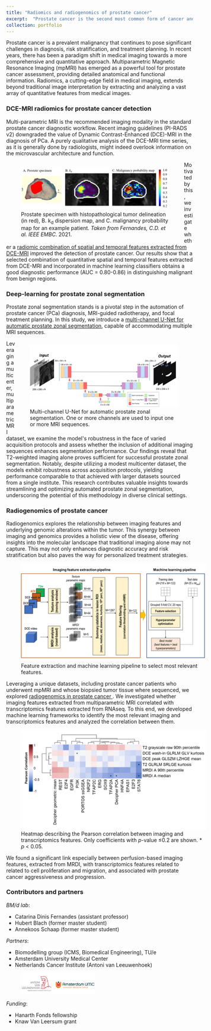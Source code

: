 ```yaml
---
title: "Radiomics and radiogenomics of prostate cancer"
excerpt:  "Prostate cancer is the second most common form of cancer and one of the most lethal in western men. Timely and accurate diagnosis is crucial. Multiparametric MRI is currently the recommended imaging modality for prostate cancer. However, it is not sufficiently accurate to replace systematic biopsies. In this line of research, we extract quantitative parameters from multiparametric MRI and combine them by machine learning for improving prostate cancer diagnostics. Additionally, we investigate the link between relevant MRI features and genomic features of aggressive prostate cancer <br/> <img src='/images/mri_cover.jpg' width='400px'> "
collection: portfolio
---
```

Prostate cancer is a prevalent malignancy that continues to pose significant challenges in diagnosis, risk stratification, and treatment planning. In recent years, there has been a paradigm shift in medical imaging towards a more comprehensive and quantitative approach. Multiparametric Magnetic Resonance Imaging (mpMRI) has emerged as a powerful tool for prostate cancer assessment, providing detailed anatomical and functional information. Radiomics, a cutting-edge field in medical imaging, extends beyond traditional image interpretation by extracting and analyzing a vast array of quantitative features from medical images. 

### DCE-MRI radiomics for prostate cancer detection
Multi-parametric MRI is the recommended imaging modality in the standard prostate cancer diagnostic workflow. Recent imaging guidelines (PI-RADS v2) downgraded the value of Dynamic Contrast-Enhanced (DCE)-MRI in the diagnosis of PCa. A purely qualitative analysis of the DCE-MRI time series, as it is generally done by radiologists, might indeed overlook information on the microvascular architecture and function. 


<figure style="width:400px; float: left">
  <img src='/images/dce-mri-radiomics.png' alt="Radiomics analysis of DCE-MRI">
  <figcaption> Prostate specimen with histopathological tumor delineation (in red), B. k<sub>d</sub> dispersion map, and C. malignancy probability map for an example patient. <i>Taken from Fernandes, C.D. et al.  IEEE EMBC</i>. 2021.  </figcaption>
</figure>
Motivated by this, we investigate whether a <a href="https://ieeexplore.ieee.org/stamp/stamp.jsp?tp=&arnumber=9630015" target="_blank">radiomic combination of spatial and temporal features extracted from DCE-MRI</a> improved the detection of prostate cancer. Our results show that a selected combination of quantitative spatial and temporal features extracted from DCE-MRI and incorporated in machine learning classifiers obtains a good diagnostic performance (AUC = 0.80-0.86) in distinguishing malignant from benign regions. 

 
### Deep-learning for prostate zonal segmentation

Prostate zonal segmentation stands is a pivotal step in the automation of prostate cancer (PCa) diagnosis, MRI-guided radiotherapy, and focal treatment planning. In this study, we introduce a  <a href="https://archive.ismrm.org/2022/2832.html" target="_blank">multi-channel U-Net for automatic prostate zonal segmentation</a>, capable of accommodating multiple MRI sequences. 
<figure style="width:400px; float: right">
  <img src='/images/DL_zonal_arch.png' alt="Network architecture" >
  <figcaption>Multi-channel U-Net for automatic prostate zonal segmentation. One or more channels are used to input one or more MRI sequences.</figcaption>
</figure>
Leveraging a multicenter, multiparametric MRI dataset, we examine the model's robustness in the face of varied acquisition protocols and assess whether the inclusion of additional imaging sequences enhances segmentation performance. Our findings reveal that T2-weighted imaging alone proves sufficient for successful prostate zonal segmentation. Notably, despite utilizing a modest multicenter dataset, the models exhibit robustness across acquisition protocols, yielding performance comparable to that achieved with larger datasets sourced from a single institute. This research contributes valuable insights towards streamlining and optimizing automated prostate zonal segmentation, underscoring the potential of this methodology in diverse clinical settings.


<!-- <img src='/images/DL_zonal_arch.jpg' width='400px', align='left'> -->

### Radiogenomics of prostate cancer
Radiogenomics explores the relationship between imaging features and underlying genomic alterations within the tumor. This synergy between imaging and genomics provides a holistic view of the disease, offering insights into the molecular landscape that traditional imaging alone may not capture. This may not only enhances diagnostic accuracy and risk stratification but also paves the way for personalized treatment strategies. 

<figure style="width:500px;">
  <img src='/images/imaging_pipe.png' alt="Feature extaction and machine learning pipeline" >
  <figcaption>Feature extraction and machine learning pipeline to select most relevant features.</figcaption>
</figure>

<!-- <img src='/images/imaging_pipe.png' width='400px', align='left'> -->
Leveraging a unique datasets, including prostate cancer patients who underwent mpMRI and whose biopsied tumor tissue where sequenced, we explored  <a href="https://www.mdpi.com/2072-6694/15/12/3074" target="_blank"> radiogenomics in prostate cancer </a>. We investigated whether imaging features extracted from multiparametric MRI correlated with transcriptomics features extracted from RNAseq. To this end, we developed machine learning frameworks to identify the most relevant imaging and transcriptomics features and analyzed the correlation between them. 

<figure style="width:500px;">
  <img src='/images/NKI_correlations_0.1.png' alt="Network architecture" >
  <figcaption>Heatmap describing the Pearson correlation between imaging and transcriptomics features. Only coefficients with <i>p</i>-value ≤0.2
 are shown. * <i>p</i> < 0.05. </figcaption>
</figure>

We found a significant link especially between perfusion-based imaging features, extracted from MRDI, with transcriptomics features related to related to cell proliferation and migration, and associated with prostate cancer aggressiveness and progression. 

### Contributors and partners
*BM/d lab*:
* Catarina Dinis Fernandes (assistant professor)
* Hubert Blach (former master student)
* Annekoos Schaap (former master student)

*Partners*:
* Biomodelling group (ICMS, Biomedical Engineering), TU/e
* Amsterdam University Medical Center
* Netherlands Cancer Institute (Antoni van Leeuwenhoek)
<figure style="width:200px">
  <img src='/images/logo_amc_nki.png' alt="Logos" >
</figure>

*Funding*:
* Hanarth Fonds fellowship
* Knaw Van Leersum grant 
<!-- ![description image](/images/name_image.ext "Optional title"){: .align-right width="300px"} -->

<!-- Cancer is a global health challenge. Timely and accurate detection and diagnosis, together with effective therapy monitoring are essential in the fight against cancer. Based on the established link between cancer and the formation of (neo)vessels to support tumor growth (angiogesis), several imaging modality have been developed to detect early angiogenic changes. Non-invasive, radiation-free ultrasound and MRI imaging are particularly interesting for angiogenesis imaging. However, mostly qualitative assessment is currently performed in the clinical routing, possibly missing important information hidden in these rich spatio-temporal imaging sets. In my research, I developed methods for quantification of MRI and US imaging, and extraction of effective cancer biomarkers. I strive to combine model-driven and data-driven approaches, to obtain interpretable, physics-based biomarkers for improving cancer diagnostics.  -->

